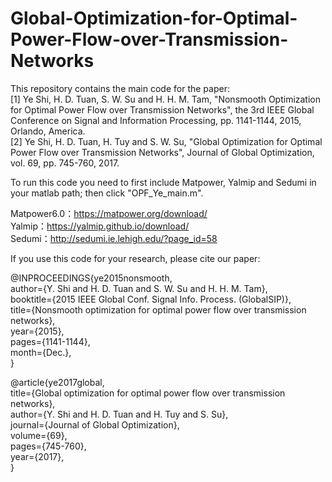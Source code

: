 # Global-Optimization-for-Optimal-Power-Flow-over-Transmission-Networks

This repository contains the main code for the paper:   
[1] Ye Shi, H. D. Tuan, S. W. Su and H. H. M. Tam, "Nonsmooth Optimization for Optimal Power Flow over Transmission Networks", the 3rd IEEE Global Conference on Signal and Information Processing, pp. 1141-1144, 2015, Orlando, America.  
[2] Ye Shi, H. D. Tuan, H. Tuy and S. W. Su, "Global Optimization for Optimal Power Flow over Transmission Networks", Journal of Global Optimization, vol. 69, pp. 745-760, 2017.  

To run this code you need to first include Matpower, Yalmip and Sedumi in your matlab path; then click "OPF_Ye_main.m".   

Matpower6.0：https://matpower.org/download/  
Yalmip：https://yalmip.github.io/download/  
Sedumi：http://sedumi.ie.lehigh.edu/?page_id=58  

If you use this code for your research, please cite our paper:   

@INPROCEEDINGS{ye2015nonsmooth,  
author={Y. Shi and H. D. Tuan and S. W. Su and H. H. M. Tam},  
booktitle={2015 IEEE Global Conf. Signal Info. Process. (GlobalSIP)},  
title={Nonsmooth optimization for optimal power flow over transmission networks},  
year={2015},  
pages={1141-1144},  
month={Dec.},  
}  


@article{ye2017global,  
  title={Global optimization for optimal power flow over transmission networks},  
  author={Y. Shi and H. D. Tuan and H. Tuy and S. Su},  
  journal={Journal of Global Optimization},  
  volume={69},  
  pages={745-760},  
  year={2017},  
}    
  
